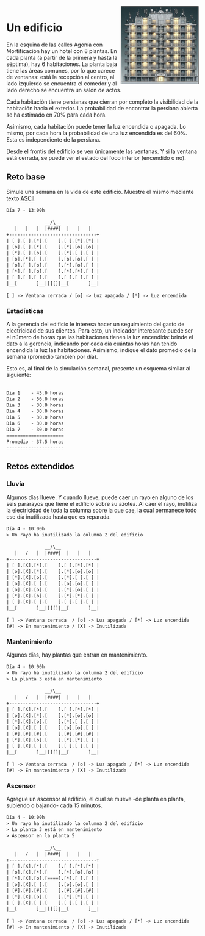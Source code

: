 <img src="imagenes/_67804fc8-aa97-4dd3-a254-8c9e2f663814.jpeg" align=right width=40% border=1>

# Un edificio

En la esquina de las calles Agonía con Mortificación hay un hotel con 8 plantas. En cada planta (a partir de la primera y hasta la séptima), hay 6 habitaciones. La planta baja tiene las áreas comunes, por lo que carece de ventanas: está la recepción al centro, al lado izquierdo se encuentra el comedor y al lado derecho se encuentra un salón de actos.

Cada habitación tiene persianas que cierran por completo la visibilidad de la habitación hacia el exterior. La probabilidad de encontrar la persiana abierta se ha estimado en 70% para cada hora.

Asimismo, cada habitación puede tener la luz encendida o apagada. Lo mismo, por cada hora la probabilidad de una luz encendida es del 60%. Esta es independiente de la persiana.

Desde el frontis del edificio se ven únicamente las ventanas. Y si la ventana está cerrada, se puede ver el estado del foco interior (encendido o no).

## Reto base

Simule una semana en la vida de este edificio. Muestre el mismo mediante texto [ASCII](https://es.wikipedia.org/wiki/ASCII)

```
Día 7 - 13:00h

              __/\__
   |   |   |  |####|  |   |   |
+--------------------------------+
| [ ].[ ].[*].[    ].[ ].[*].[*] |
| [o].[ ].[*].[    ].[*].[o].[o] |
| [*].[ ].[o].[    ].[*].[ ].[ ] |
| [o].[*].[ ].[    ].[o].[o].[ ] |
| [o].[ ].[o].[    ].[*].[o].[ ] |
| [*].[ ].[o].[    ].[*].[*].[ ] |
| [ ].[ ].[ ].[    ].[ ].[ ].[ ] |
|__[       ]__|[][]|__[       ]__|

[ ] -> Ventana cerrada / [o] -> Luz apagada / [*] -> Luz encendida 

```

### Estadísticas

A la gerencia del edificio le interesa hacer un seguimiento del gasto de electricidad de sus clientes. Para esto, un indicador interesante puede ser el número de horas que las habitaciones tienen la luz encendida: brinde el dato a la gerencia, indicando por cada día cuántas horas han tenido encendida la luz las habitaciones. Asimismo, indique el dato promedio de la semana (promedio también por día).

Esto es, al final de la simulación semanal, presente un esquema similar al siguiente:

```

Dia 1    - 45.0 horas
Dia 2    - 56.0 horas
Dia 3    - 30.0 horas
Dia 4    - 30.0 horas
Dia 5    - 30.0 horas
Dia 6    - 30.0 horas
Dia 7    - 30.0 horas
=====================
Promedio - 37.5 horas
---------------------

```

## Retos extendidos

### Lluvia

Algunos días llueve. Y cuando llueve, puede caer un rayo en alguno de los seis pararayos que tiene el edificio sobre su azotea. Al caer el rayo, inutiliza la electricidad de toda la columna sobre la que cae, la cual permanece todo ese día inutilizada hasta que es reparada.

```
Día 4 - 10:00h
> Un rayo ha inutilizado la columna 2 del edificio

              __/\__
   |   /   |  |####|  |   |   |
+--------------------------------+
| [ ].[X].[*].[    ].[ ].[*].[*] |
| [o].[X].[*].[    ].[*].[o].[o] |
| [*].[X].[o].[    ].[*].[ ].[ ] |
| [o].[X].[ ].[    ].[o].[o].[ ] |
| [o].[X].[o].[    ].[*].[o].[ ] |
| [*].[X].[o].[    ].[*].[*].[ ] |
| [ ].[X].[ ].[    ].[ ].[ ].[ ] |
|__[       ]__|[][]|__[       ]__|

[ ] -> Ventana cerrada  / [o] -> Luz apagada / [*] -> Luz encendida 
[#] -> En mantenimiento / [X] -> Inutilizada

```

### Mantenimiento

Algunos días, hay plantas que entran en mantenimiento.

```
Día 4 - 10:00h
> Un rayo ha inutilizado la columna 2 del edificio
> La planta 3 está en mantenimiento

              __/\__
   |   /   |  |####|  |   |   |
+--------------------------------+
| [ ].[X].[*].[    ].[ ].[*].[*] |
| [o].[X].[*].[    ].[*].[o].[o] |
| [*].[X].[o].[    ].[*].[ ].[ ] |
| [o].[X].[ ].[    ].[o].[o].[ ] |
| [#].[#].[#].[    ].[#].[#].[#] |
| [*].[X].[o].[    ].[*].[*].[ ] |
| [ ].[X].[ ].[    ].[ ].[ ].[ ] |
|__[       ]__|[][]|__[       ]__|

[ ] -> Ventana cerrada  / [o] -> Luz apagada / [*] -> Luz encendida 
[#] -> En mantenimiento / [X] -> Inutilizada
```

### Ascensor

Agregue un ascensor al edificio, el cual se mueve -de planta en planta, subiendo o bajando- cada 15 minutos. 

```
Día 4 - 10:00h
> Un rayo ha inutilizado la columna 2 del edificio
> La planta 3 está en mantenimiento
> Ascensor en la planta 5

              __/\__
   |   /   |  |####|  |   |   |
+--------------------------------+
| [ ].[X].[*].[    ].[ ].[*].[*] |
| [o].[X].[*].[    ].[*].[o].[o] |
| [*].[X].[o].[====].[*].[ ].[ ] |
| [o].[X].[ ].[    ].[o].[o].[ ] |
| [#].[#].[#].[    ].[#].[#].[#] |
| [*].[X].[o].[    ].[*].[*].[ ] |
| [ ].[X].[ ].[    ].[ ].[ ].[ ] |
|__[       ]__|[][]|__[       ]__|

[ ] -> Ventana cerrada  / [o] -> Luz apagada / [*] -> Luz encendida 
[#] -> En mantenimiento / [X] -> Inutilizada
```

